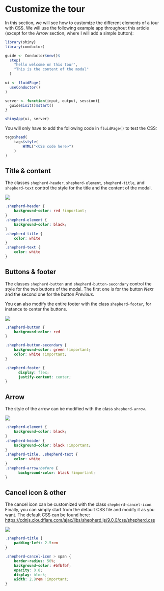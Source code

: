 # Customize the tour

In this section, we will see how to customize the different elements of a tour with CSS. We will use the following example app throughout this article (except for the *Arrow* section, where I will add a simple button):

```r
library(shiny)
library(conductor)

guide <- Conductor$new()$
  step(
    "hello welcome on this tour",
    "This is the content of the modal"
  )

ui <- fluidPage(
  useConductor()
)

server <- function(input, output, session){
  guide$init()$start()
}

shinyApp(ui, server)
```
You will only have to add the following code in `fluidPage()` to test the CSS:
```r
tags$head(
    tags$style(
        HTML("<CSS code here>")
    )
)
```

## Title & content

<!-- panels:start -->
<!-- div:left-panel -->

The classes `shepherd-header`, `shepherd-element`, `shepherd-title`, and `shepherd-text` control the style for the title and the content of the modal.

<img src="articles/assets/title_and_content.png">
<!-- div:right-panel -->

```css
.shepherd-header {
    background-color: red !important;
}
.shepherd-element {
    background-color: black;
}
.shepherd-title {
    color: white
}
.shepherd-text {
    color: white
}
```
<!-- panels:end -->



## Buttons & footer

<!-- panels:start -->
<!-- div:left-panel -->

The classes `shepherd-button` and `shepherd-button-secondary` control the style for the two buttons of the modal. The first one is for the button *Next* and the second one for the button *Previous*. 

You can also modify the entire footer with the class `shepherd-footer`, for instance to center the buttons.

<img src="articles/assets/buttons.png">
<!-- div:right-panel -->

```css
.shepherd-button {
    background-color: red 
}

.shepherd-button-secondary {
    background-color: green !important;
    color: white !important;
}

.shepherd-footer {
	  display: flex;
	  justify-content: center;
}
```
<!-- panels:end -->

## Arrow

<!-- panels:start -->
<!-- div:left-panel -->

The style of the arrow can be modified with the class `shepherd-arrow`.

<img src="articles/assets/arrow.png">
<!-- div:right-panel -->

```css
.shepherd-element {
    background-color: black;
}
.shepherd-header {
    background-color: black !important;
}
.shepherd-title, .shepherd-text {
    color: white
}
.shepherd-arrow:before {
	  background-color: black !important;
}
```
<!-- panels:end -->

## Cancel icon & other

<!-- panels:start -->
<!-- div:left-panel -->

The cancel icon can be customized with the class `shepherd-cancel-icon`. Finally, you can simply start from the default CSS file and modify it as you want. The default CSS can be found here: https://cdnjs.cloudflare.com/ajax/libs/shepherd.js/9.0.0/css/shepherd.css

<img src="articles/assets/cancel-icon.png">

<!-- div:right-panel -->

```css
.shepherd-title {
    padding-left: 2.5rem
}

.shepherd-cancel-icon > span {
    border-radius: 50%;
    background-color: #bfbfbf;
    opacity: 0.8;
    display: block;
    width: 2.8rem !important;
}
```
<!-- panels:end -->
